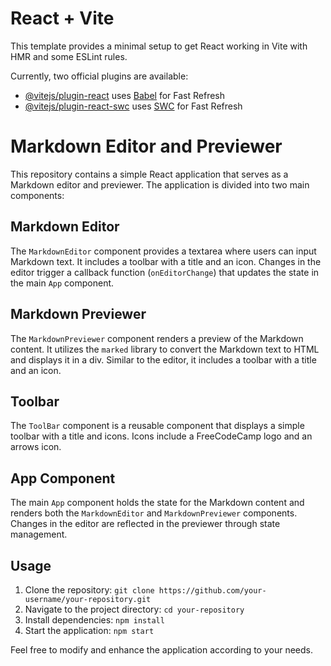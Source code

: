 # React + Vite

This template provides a minimal setup to get React working in Vite with HMR and some ESLint rules.

Currently, two official plugins are available:

- [@vitejs/plugin-react](https://github.com/vitejs/vite-plugin-react/blob/main/packages/plugin-react/README.md) uses [Babel](https://babeljs.io/) for Fast Refresh
- [@vitejs/plugin-react-swc](https://github.com/vitejs/vite-plugin-react-swc) uses [SWC](https://swc.rs/) for Fast Refresh


# Markdown Editor and Previewer

This repository contains a simple React application that serves as a Markdown editor and previewer. The application is divided into two main components:

## Markdown Editor

The `MarkdownEditor` component provides a textarea where users can input Markdown text. It includes a toolbar with a title and an icon. Changes in the editor trigger a callback function (`onEditorChange`) that updates the state in the main `App` component.

## Markdown Previewer

The `MarkdownPreviewer` component renders a preview of the Markdown content. It utilizes the `marked` library to convert the Markdown text to HTML and displays it in a div. Similar to the editor, it includes a toolbar with a title and an icon.

## Toolbar

The `ToolBar` component is a reusable component that displays a simple toolbar with a title and icons. Icons include a FreeCodeCamp logo and an arrows icon.

## App Component

The main `App` component holds the state for the Markdown content and renders both the `MarkdownEditor` and `MarkdownPreviewer` components. Changes in the editor are reflected in the previewer through state management.

## Usage

1. Clone the repository: `git clone https://github.com/your-username/your-repository.git`
2. Navigate to the project directory: `cd your-repository`
3. Install dependencies: `npm install`
4. Start the application: `npm start`

Feel free to modify and enhance the application according to your needs.